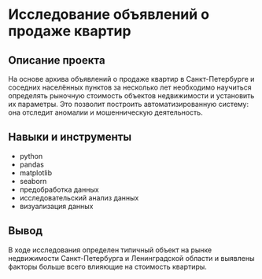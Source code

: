 # Исследование объявлений о продаже квартир

## Описание проекта 
На основе архива объявлений о продаже квартир в Санкт-Петербурге и соседних населённых пунктов за несколько лет необходимо научиться определять рыночную стоимость объектов недвижимости и установить их параметры. Это позволит построить автоматизированную систему: она отследит аномалии и мошенническую деятельность. 

## Навыки и инструменты

- python
- pandas
- matplotlib
- seaborn
- предобработка данных
- исследовательский анализ данных
- визуализация данных

## Вывод
В ходе исследования определен типичный объект на рынке недвижимости Санкт-Петербурга и Ленинградской области и выявлены факторы больше всего влияющие на стоимость квартиры.
